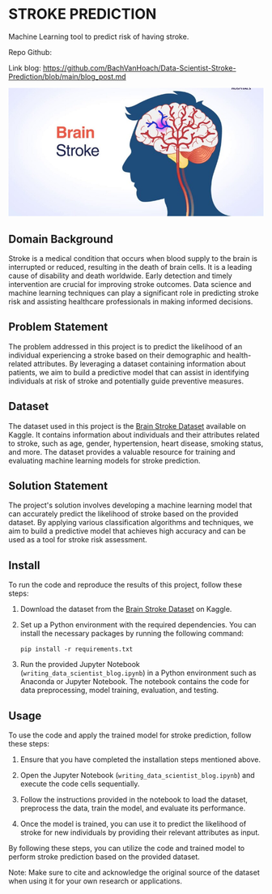 # STROKE PREDICTION

Machine Learning tool to predict risk of having stroke.

Repo Github: 

Link blog: https://github.com/BachVanHoach/Data-Scientist-Stroke-Prediction/blob/main/blog_post.md

![banner](images/dataset-cover.jpg)


## Domain Background

Stroke is a medical condition that occurs when blood supply to the brain is interrupted or reduced, resulting in the death of brain cells. It is a leading cause of disability and death worldwide. Early detection and timely intervention are crucial for improving stroke outcomes. Data science and machine learning techniques can play a significant role in predicting stroke risk and assisting healthcare professionals in making informed decisions.

## Problem Statement

The problem addressed in this project is to predict the likelihood of an individual experiencing a stroke based on their demographic and health-related attributes. By leveraging a dataset containing information about patients, we aim to build a predictive model that can assist in identifying individuals at risk of stroke and potentially guide preventive measures.

## Dataset

The dataset used in this project is the [Brain Stroke Dataset](https://www.kaggle.com/datasets/jillanisofttech/brain-stroke-dataset/data) available on Kaggle. It contains information about individuals and their attributes related to stroke, such as age, gender, hypertension, heart disease, smoking status, and more. The dataset provides a valuable resource for training and evaluating machine learning models for stroke prediction.

## Solution Statement

The project's solution involves developing a machine learning model that can accurately predict the likelihood of stroke based on the provided dataset. By applying various classification algorithms and techniques, we aim to build a predictive model that achieves high accuracy and can be used as a tool for stroke risk assessment.

## Install

To run the code and reproduce the results of this project, follow these steps:

1. Download the dataset from the [Brain Stroke Dataset](https://www.kaggle.com/datasets/jillanisofttech/brain-stroke-dataset/data) on Kaggle.

2. Set up a Python environment with the required dependencies. You can install the necessary packages by running the following command:

   ```
   pip install -r requirements.txt
   ```

3. Run the provided Jupyter Notebook (`writing_data_scientist_blog.ipynb`) in a Python environment such as Anaconda or Jupyter Notebook. The notebook contains the code for data preprocessing, model training, evaluation, and testing.

## Usage

To use the code and apply the trained model for stroke prediction, follow these steps:

1. Ensure that you have completed the installation steps mentioned above.

2. Open the Jupyter Notebook (`writing_data_scientist_blog.ipynb`) and execute the code cells sequentially.

3. Follow the instructions provided in the notebook to load the dataset, preprocess the data, train the model, and evaluate its performance.

4. Once the model is trained, you can use it to predict the likelihood of stroke for new individuals by providing their relevant attributes as input.

By following these steps, you can utilize the code and trained model to perform stroke prediction based on the provided dataset.

Note: Make sure to cite and acknowledge the original source of the dataset when using it for your own research or applications.
